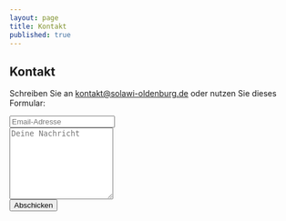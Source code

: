 ```yaml
---
layout: page
title: Kontakt
published: true
---
```




## Kontakt
Schreiben Sie an [kontakt@solawi-oldenburg.de](mailto:kontakt@solawi-oldenburg.de) oder nutzen Sie dieses Formular:

<div class="row">
	<div class="col-sm-6">
		<form action="https://formspree.io/kontakt@solawi-oldenburg.de" method="POST">
			<div class="form-group">
				<input type="hidden" name="_next" value="/kontakt_danke/"/>
			    	<input type="email" name="_replyto" class="form-control" placeholder="Email-Adresse">
		  	</div>
			<div class="form-group">
		    		<textarea name="message" class="form-control" rows="8" placeholder="Deine Nachricht"></textarea>
			</div>
			<div class="form-group">
				<button type="submit" class="btn btn-default">Abschicken</button>
		    	</div>
		</form> 
	</div>    
</div>
